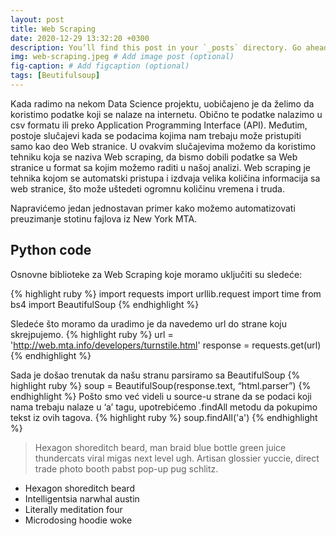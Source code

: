 ```yaml
---
layout: post
title: Web Scraping
date: 2020-12-29 13:32:20 +0300
description: You’ll find this post in your `_posts` directory. Go ahead and edit it and re-build the site to see your changes. # Add post description (optional)
img: web-scraping.jpeg # Add image post (optional)
fig-caption: # Add figcaption (optional)
tags: [Beutifulsoup]
---
```

Kada radimo na nekom Data Science projektu, uobičajeno je da želimo da koristimo podatke koji se nalaze na internetu. Obično te podatke nalazimo u csv formatu ili preko Application Programming Interface (API). Međutim, postoje slučajevi kada se podacima kojima nam trebaju može pristupiti samo kao deo Web stranice. U ovakvim slučajevima možemo da koristimo tehniku koja se naziva Web scraping, da bismo dobili podatke sa Web stranice u format sa kojim možemo raditi u našoj analizi.
Web scraping je tehnika kojom se automatski pristupa i izdvaja velika količina informacija sa web stranice, što može uštedeti ogromnu količinu vremena i truda.

Napravićemo jedan jednostavan primer kako možemo automatizovati preuzimanje stotinu fajlova iz New York MTA.
## Python code
Osnovne biblioteke za Web Scraping koje moramo uključiti su sledeće:

{% highlight ruby %}
import requests
import urllib.request
import time
from bs4 import BeautifulSoup
{% endhighlight %}

Sledeće što moramo da uradimo je da navedemo url do strane koju skrejpujemo.
{% highlight ruby %}
url = 'http://web.mta.info/developers/turnstile.html'
response = requests.get(url)
{% endhighlight %}

Sada je došao trenutak da našu stranu parsiramo sa BeautifulSoup
{% highlight ruby %}
soup = BeautifulSoup(response.text, “html.parser”)
{% endhighlight %}
Pošto smo već videli u source-u strane da se podaci koji nama trebaju nalaze u ‘a’ tagu, upotrebićemo .findAll metodu da pokupimo tekst iz ovih tagova.
{% highlight ruby %}
soup.findAll('a')
{% endhighlight %}


>Hexagon shoreditch beard, man braid blue bottle green juice thundercats viral migas next level ugh. Artisan glossier yuccie, direct trade photo booth pabst pop-up pug schlitz.


* Hexagon shoreditch beard
* Intelligentsia narwhal austin
* Literally meditation four
* Microdosing hoodie woke

